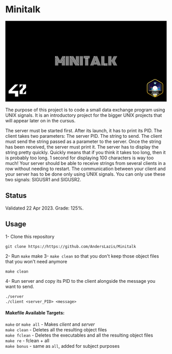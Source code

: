 # Minitalk

<p align="center">
  <img src="https://github.com/AndersLazis/AndersLazis/blob/main/assets/covers/cover-minitalk-bonus.png" alt="Minitalk 42 project badge"/>
</p>

The purpose of this project is to code a small data exchange program using UNIX signals. It is an introductory project for the bigger UNIX projects that will appear later on in the cursus.

The server must be started first. After its launch, it has to print its PID.
The client takes two parameters:
The server PID.
The string to send.
The client must send the string passed as a parameter to the server. Once the string has been received, the server must print it.
The server has to display the string pretty quickly. Quickly means that if you think it takes too long, then it is probably too long. 1 second for displaying 100 characters is way too much!
Your server should be able to receive strings from several clients in a row without needing to restart.
The communication between your client and your server has to be done only using UNIX signals.
You can only use these two signals: SIGUSR1 and SIGUSR2.


## Status

Validated 22 Apr 2023. Grade: 125%.

## Usage
1- Clone this repository
	
	git clone https://https://github.com/AndersLazis/Minitalk
2- Run `make`
   	make
3- `make clean` so that you don't keep those object files that you won't need anymore

	make clean
4- Run server and copy its PID to the client alongside the message you want to send.

	./server
	./client <server_PID> <message>

#### Makefile Available Targets:  
`make` or `make all` - Makes _client_ and _server_  
`make clean` - Deletes all the resulting object files  
`make fclean` - Deletes the executables and all the resulting object files  
`make re` - fclean + all  
`make bonus` - same as `all`, added for subject purposes  
